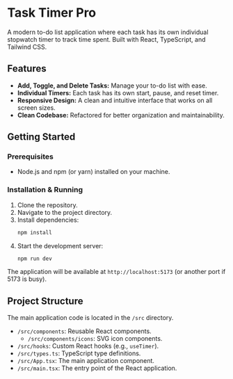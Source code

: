 # Task Timer Pro

A modern to-do list application where each task has its own individual stopwatch timer to track time spent. Built with React, TypeScript, and Tailwind CSS.

## Features

- **Add, Toggle, and Delete Tasks:** Manage your to-do list with ease.
- **Individual Timers:** Each task has its own start, pause, and reset timer.
- **Responsive Design:** A clean and intuitive interface that works on all screen sizes.
- **Clean Codebase:** Refactored for better organization and maintainability.

## Getting Started

### Prerequisites

- Node.js and npm (or yarn) installed on your machine.

### Installation & Running

1.  Clone the repository.
2.  Navigate to the project directory.
3.  Install dependencies:
    ```bash
    npm install
    ```
4.  Start the development server:
    ```bash
    npm run dev
    ```
The application will be available at `http://localhost:5173` (or another port if 5173 is busy).

## Project Structure

The main application code is located in the `/src` directory.

-   `/src/components`: Reusable React components.
    -   `/src/components/icons`: SVG icon components.
-   `/src/hooks`: Custom React hooks (e.g., `useTimer`).
-   `/src/types.ts`: TypeScript type definitions.
-   `/src/App.tsx`: The main application component.
-   `/src/main.tsx`: The entry point of the React application.
